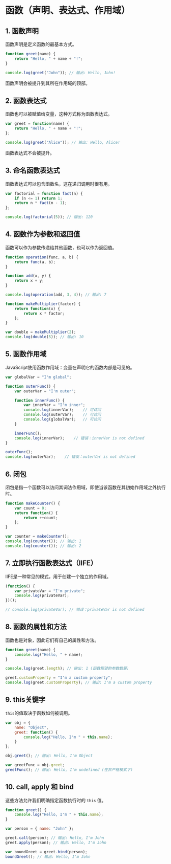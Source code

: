# 函数（声明、表达式、作用域）

## 1. 函数声明

函数声明是定义函数的最基本方式。

```javascript
function greet(name) {
    return "Hello, " + name + "!";
}

console.log(greet("John")); // 输出: Hello, John!
```

函数声明会被提升到其所在作用域的顶部。

## 2. 函数表达式

函数也可以被赋值给变量，这种方式称为函数表达式。

```javascript
var greet = function(name) {
    return "Hello, " + name + "!";
};

console.log(greet("Alice")); // 输出: Hello, Alice!
```

函数表达式不会被提升。

## 3. 命名函数表达式

函数表达式可以包含函数名，这在递归调用时很有用。

```javascript
var factorial = function fact(n) {
    if (n <= 1) return 1;
    return n * fact(n - 1);
};

console.log(factorial(5)); // 输出: 120
```

## 4. 函数作为参数和返回值

函数可以作为参数传递给其他函数，也可以作为返回值。

```javascript
function operation(func, a, b) {
    return func(a, b);
}

function add(x, y) {
    return x + y;
}

console.log(operation(add, 3, 4)); // 输出: 7

function makeMultiplier(factor) {
    return function(x) {
        return x * factor;
    };
}

var double = makeMultiplier(2);
console.log(double(5)); // 输出: 10
```

## 5. 函数作用域

JavaScript使用函数作用域：变量在声明它的函数内部是可见的。

```javascript
var globalVar = "I'm global";

function outerFunc() {
    var outerVar = "I'm outer";

    function innerFunc() {
        var innerVar = "I'm inner";
        console.log(innerVar);    // 可访问
        console.log(outerVar);    // 可访问
        console.log(globalVar);   // 可访问
    }

    innerFunc();
    console.log(innerVar);    // 错误：innerVar is not defined
}

outerFunc();
console.log(outerVar);    // 错误：outerVar is not defined
```

## 6. 闭包

闭包是指一个函数可以访问其词法作用域，即使当该函数在其初始作用域之外执行时。

```javascript
function makeCounter() {
    var count = 0;
    return function() {
        return ++count;
    };
}

var counter = makeCounter();
console.log(counter()); // 输出: 1
console.log(counter()); // 输出: 2
```

## 7. 立即执行函数表达式（IIFE）

IIFE是一种常见的模式，用于创建一个独立的作用域。

```javascript
(function() {
    var privateVar = "I'm private";
    console.log(privateVar);
})();

// console.log(privateVar); // 错误：privateVar is not defined
```

## 8. 函数的属性和方法

函数也是对象，因此它们有自己的属性和方法。

```javascript
function greet(name) {
    console.log("Hello, " + name);
}

console.log(greet.length); // 输出: 1 (函数期望的参数数量)

greet.customProperty = "I'm a custom property";
console.log(greet.customProperty); // 输出: I'm a custom property
```

## 9. this关键字

`this`的值取决于函数如何被调用。

```javascript
var obj = {
    name: "Object",
    greet: function() {
        console.log("Hello, I'm " + this.name);
    }
};

obj.greet(); // 输出: Hello, I'm Object

var greetFunc = obj.greet;
greetFunc(); // 输出: Hello, I'm undefined (在非严格模式下)
```

## 10. call, apply 和 bind

这些方法允许我们明确指定函数执行时的 `this` 值。

```javascript
function greet() {
    console.log("Hello, I'm " + this.name);
}

var person = { name: "John" };

greet.call(person); // 输出: Hello, I'm John
greet.apply(person); // 输出: Hello, I'm John

var boundGreet = greet.bind(person);
boundGreet(); // 输出: Hello, I'm John
```

